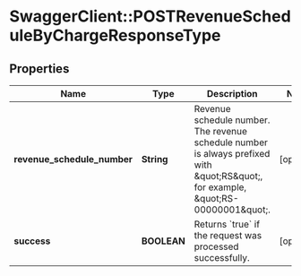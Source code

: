 # SwaggerClient::POSTRevenueScheduleByChargeResponseType

## Properties
Name | Type | Description | Notes
------------ | ------------- | ------------- | -------------
**revenue_schedule_number** | **String** | Revenue schedule number. The revenue schedule number is always prefixed with \&quot;RS\&quot;, for example, \&quot;RS-00000001\&quot;.  | [optional] 
**success** | **BOOLEAN** | Returns &#x60;true&#x60; if the request was processed successfully.  | [optional] 


